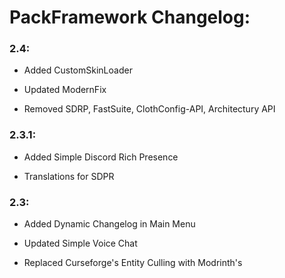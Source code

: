 # PackFramework Changelog:

### 2.4:
- Added CustomSkinLoader

- Updated ModernFix

- Removed SDRP, FastSuite,
ClothConfig-API, Architectury
API

### 2.3.1:
- Added Simple Discord Rich
Presence

- Translations for SDPR

### 2.3:
- Added Dynamic Changelog
in Main Menu

- Updated Simple Voice Chat

- Replaced Curseforge's
Entity Culling with Modrinth's

